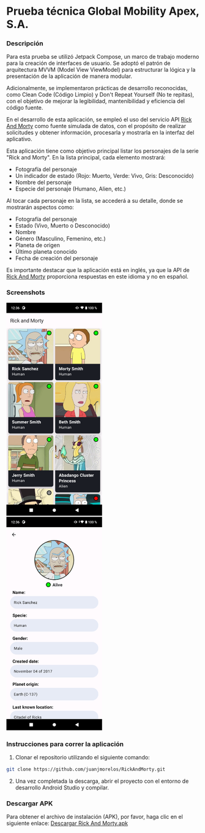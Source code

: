 # Prueba técnica Global Mobility Apex, S.A.
### Descripción
Para esta prueba se utilizó Jetpack Compose, un marco de trabajo moderno para la creación de interfaces de usuario. Se adoptó el patrón de arquitectura MVVM (Model View ViewModel) para estructurar la lógica y la presentación de la aplicación de manera modular.

Adicionalmente, se implementaron prácticas de desarrollo reconocidas, como Clean Code (Código Limpio) y Don't Repeat Yourself (No te repitas), con el objetivo de mejorar la legibilidad, mantenibilidad y eficiencia del código fuente.

En el desarrollo de esta aplicación, se empleó el uso del servicio API [Rick And Morty](https://rickandmortyapi.com) como fuente simulada de datos, con el propósito de realizar solicitudes y obtener información, procesarla y mostrarla en la interfaz del aplicativo.

Esta aplicación tiene como objetivo principal listar los personajes de la serie "Rick and Morty". En la lista principal, cada elemento mostrará:
- Fotografía del personaje
- Un indicador de estado (Rojo: Muerto, Verde: Vivo, Gris: Desconocido)
- Nombre del personaje
- Especie del personaje (Humano, Alien, etc.)

Al tocar cada personaje en la lista, se accederá a su detalle, donde se mostrarán aspectos como:
- Fotografía del personaje
- Estado (Vivo, Muerto o Desconocido)
- Nombre
- Género (Masculino, Femenino, etc.)
- Planeta de origen
- Último planeta conocido
- Fecha de creación del personaje

Es importante destacar que la aplicación está en inglés, ya que la API de [Rick And Morty](https://rickandmortyapi.com) proporciona respuestas en este idioma y no en español.

### Screenshots
<img src="extras/screenshots/lista.png" alt="Lista" width="250"/>&nbsp;&nbsp;&nbsp;&nbsp;<img src="extras/screenshots/detalle.png" alt="Detalle" width="250"/>

### Instrucciones para correr la aplicación
1. Clonar el repositorio utilizando el siguiente comando:
```bash
git clone https://github.com/juanjmorelos/RickAndMorty.git
```
2. Una vez completada la descarga, abrir el proyecto con el entorno de desarrollo Android Studio y compilar.

### Descargar APK
Para obtener el archivo de instalación (APK), por favor, haga clic en el siguiente enlace: [Descargar Rick And Morty.apk](https://github.com/juanjmorelos/RickAndMorty/raw/master/extras/jks%20y%20apk/Rick%20And%20Morty.apk)

